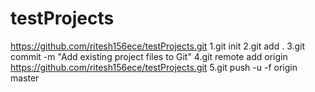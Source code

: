 # testProjects

https://github.com/ritesh156ece/testProjects.git
1.git init
2.git add .
3.git commit -m "Add existing project files to Git"
4.git remote add origin https://github.com/ritesh156ece/testProjects.git
5.git push -u -f origin master
